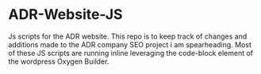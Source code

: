 # ADR-Website-JS
Js scripts for the ADR website.
This repo is to keep track of changes and additions made to the ADR company SEO project i am spearheading. Most of these JS scripts are running inline
leveraging the code-block element of the wordpress Oxygen Builder. 


